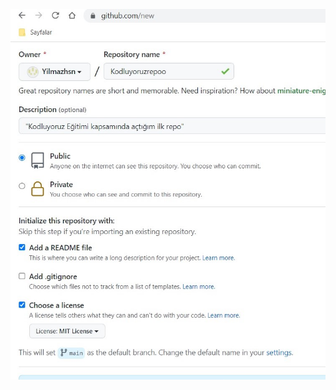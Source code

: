 ![](https://github.com/Yilmazhsn/kodluyoruzrepo/blob/804aba1dabae7cacc336c9fd2a5bc55a94117741/%C3%A7al%C4%B1%C5%9Fma.jpg)
